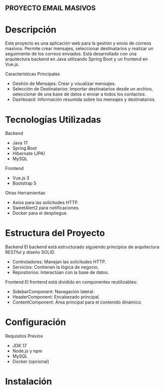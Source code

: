## PROYECTO EMAIL MASIVOS ##

# Descripción #
Este proyecto es una aplicación web para la gestión y envío de correos masivos. Permite crear mensajes, seleccionar destinatarios y realizar un seguimiento de los correos enviados. Está desarrollado con una arquitectura backend en Java utilizando Spring Boot y un frontend en Vue.js. 

Características Principales 
* Gestión de Mensajes: Crear y visualizar mensajes. 
* Selección de Destinatarios: Importar destinatarios desde un archivo, seleccionar de una base de datos o enviar a todos los contactos. 
* Dashboard: Información resumida sobre los mensajes y destinatarios. 

# Tecnologías Utilizadas #

Backend 
* Java 17 
* Spring Boot 
* Hibernate (JPA) 
* MySQL 

Frontend 
* Vue.js 3 
* Bootstrap 5 

Otras Herramientas 
* Axios para las solicitudes HTTP. 
* SweetAlert2 para notificaciones. 
* Docker para el despliegue. 

# Estructura del Proyecto #

Backend 
El backend está estructurado siguiendo principios de arquitectura RESTful y diseño SOLID. 
* Controladores: Manejan las solicitudes HTTP. 
* Servicios: Contienen la lógica de negocio. 
* Repositorios: Interactúan con la base de datos. 

Frontend 
El frontend está dividido en componentes reutilizables: 
* SidebarComponent: Navegación lateral. 
* HeaderComponent: Encabezado principal. 
* ContentComponent: Área principal para el contenido dinámico. 

# Configuración # 

Requisitos Previos 
* JDK 17 
* Node.js y npm 
* MySQL 
* Docker (opcional)

# Instalación #

